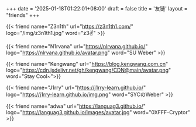 +++
date = '2025-01-18T01:22:01+08:00'
draft = false
title = '友链'
layout = "friends"
+++

{{< friend name="Z3n1th" url="https://z3n1th1.com/" logo="/img/z3n1th1.jpg" word="z3✌️" >}}

{{< friend name="N1rvana" url="https://nlrvana.github.io/" logo="https://nlrvana.github.io/avatar.png" word="SU Weber" >}}

{{< friend name="Kengwang" url="https://blog.kengwang.com.cn" logo="https://cdn.jsdelivr.net/gh/kengwang/CDN@main/avatar.png"  word="Stay Cool~">}}

{{< friend name="J1rry" url="https://j1rry-learn.github.io/" logo="https://j1rry-learn.github.io/img.png" word="SYCのWeber" >}}

{{< friend name="adwa" url="https://languag3.github.io/" logo="https://languag3.github.io/images/avatar.jpg" word="0XFFF-Cryptor" >}}

